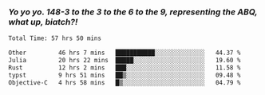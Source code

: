 ### ***Yo yo yo. 148-3 to the 3 to the 6 to the 9, representing the ABQ, what up, biatch?!***

<!--START_SECTION:waka-->

```txt
Total Time: 57 hrs 50 mins

Other         46 hrs 7 mins   ███████████░░░░░░░░░░░░░░   44.37 %
Julia         20 hrs 22 mins  █████░░░░░░░░░░░░░░░░░░░░   19.60 %
Rust          12 hrs 2 mins   ███░░░░░░░░░░░░░░░░░░░░░░   11.58 %
typst         9 hrs 51 mins   ██▒░░░░░░░░░░░░░░░░░░░░░░   09.48 %
Objective-C   4 hrs 58 mins   █▒░░░░░░░░░░░░░░░░░░░░░░░   04.79 %
```

<!--END_SECTION:waka-->

<!--
**AJMC2002/AJMC2002** is a ✨ _special_ ✨ repository because its `README.md` (this file) appears on your GitHub profile.

Here are some ideas to get you started:

- 🔭 I’m currently working on ...
- 🌱 I’m currently learning ...
- 👯 I’m looking to collaborate on ...
- 🤔 I’m looking for help with ...
- 💬 Ask me about ...
- 📫 How to reach me: ...
- 😄 Pronouns: ...
- ⚡ Fun fact: ...
-->
